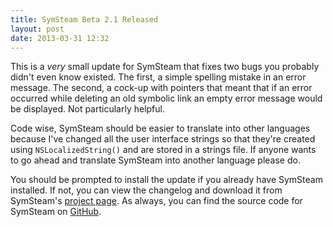```yaml
---
title: SymSteam Beta 2.1 Released
layout: post
date: 2013-03-31 12:32
---
```


This is a _very_ small update for SymSteam that fixes two bugs you probably didn't even know existed. The first, a simple spelling mistake in an error message. The second, a cock-up with pointers that meant that if an error occurred while deleting an old symbolic link an empty error message would be displayed. Not particularly helpful.

Code wise, SymSteam should be easier to translate into other languages because I've changed all the user interface strings so that they're created using `NSLocalizedString()` and are stored in a strings file. If anyone wants to go ahead and translate SymSteam into another language please do.

You should be prompted to install the update if you already have SymSteam installed. If not, you can view the changelog and download it from SymSteam's [project page][project-page]. As always, you can find the source code for SymSteam on [GitHub][github-project].

[project-page]: /projects/symsteam/
[github-project]: https://github.com/alexjohnj/symsteam/